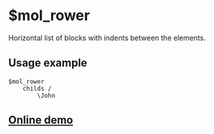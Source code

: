 # $mol_rower

Horizontal list of blocks with indents between the elements.

## Usage example

```
$mol_rower	
	childs /
		\John
```

## [Online demo](http://eigenmethod.github.io/mol/#demo=mol_rower_demo)
